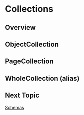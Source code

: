 # Collections

## Overview

## ObjectCollection

## PageCollection

## WholeCollection (alias)

## Next Topic
[Schemas](https://github.com/simplitech/simpli-web-sdk/tree/master/docs/schemas.md)

